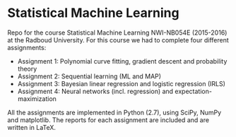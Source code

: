 # Statistical Machine Learning
Repo for the course Statistical Machine Learning NWI-NB054E (2015-2016) at the Radboud University. For this course we had to complete four different assignments:
* Assignment 1: Polynomial curve fitting, gradient descent and probability theory
* Assignment 2: Sequential learning (ML and MAP)
* Assignment 3: Bayesian linear regression and logistic regression (IRLS)
* Assignment 4: Neural networks (incl. regression) and expectation-maximization

All the assignments are implemented in Python (2.7), using SciPy, NumPy and matplotlib.
The reports for each assignment are included and are written in LaTeX. 
